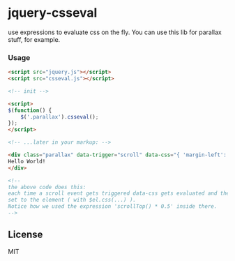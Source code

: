 # jquery-csseval

use expressions to evaluate css on the fly.
You can use this lib for parallax stuff, for example.

### Usage
```html
<script src="jquery.js"></script>
<script src="csseval.js"></script>

<!-- init -->

<script>
$(function() {
    $('.parallax').csseval();
});
</script>

<!-- ...later in your markup: -->

<div class="parallax" data-trigger="scroll" data-css="{ 'margin-left': this.scrollTop() * 0.5 + 'px' }">
Hello World!
</div>

<!--
the above code does this:
each time a scroll event gets triggered data-css gets evaluated and the resulting css gets
set to the element ( with $el.css(...) ).
Notice how we used the expression 'scrollTop() * 0.5' inside there.
-->
```

## License
MIT
